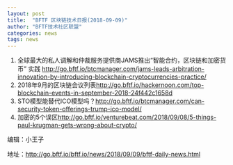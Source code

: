 ```yaml
---
layout: post
title:  "BFTF 区块链技术日报(2018-09-09)"
author: "BFTF技术社区联盟"
categories: news
tags: news
---
```


1. 全球最大的私人调解和仲裁服务提供商JAMS推出“智能合约，区块链和加密货币” 实践 <http://go.bftf.io/btcmanager.com/jams-leads-arbitration-innovation-by-introducing-blockchain-cryptocurrencies-practice/>
2. 2018年9月的区块链会议列表<http://go.bftf.io/hackernoon.com/top-blockchain-events-in-september-2018-24f442c1658d>
3. STO模型能替代ICO模型吗？<http://go.bftf.io/btcmanager.com/can-security-token-offerings-trump-ico-model/>
4. 加密的5个误区<http://go.bftf.io/venturebeat.com/2018/09/08/5-things-paul-krugman-gets-wrong-about-crypto/>

编辑：小王子

地址：<http://go.bftf.io/bftf.io/news/2018/09/09/bftf-daily-news.html>